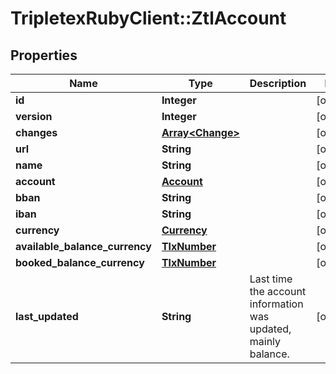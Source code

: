# TripletexRubyClient::ZtlAccount

## Properties
Name | Type | Description | Notes
------------ | ------------- | ------------- | -------------
**id** | **Integer** |  | [optional] 
**version** | **Integer** |  | [optional] 
**changes** | [**Array&lt;Change&gt;**](Change.md) |  | [optional] 
**url** | **String** |  | [optional] 
**name** | **String** |  | [optional] 
**account** | [**Account**](Account.md) |  | [optional] 
**bban** | **String** |  | [optional] 
**iban** | **String** |  | [optional] 
**currency** | [**Currency**](Currency.md) |  | [optional] 
**available_balance_currency** | [**TlxNumber**](TlxNumber.md) |  | [optional] 
**booked_balance_currency** | [**TlxNumber**](TlxNumber.md) |  | [optional] 
**last_updated** | **String** | Last time the account information was updated, mainly balance. | [optional] 



